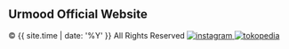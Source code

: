 <div class="footer">
    <span class="footer-content">
        <h2>Urmood Official Website</h2>
        &copy; {{ site.time | date: '%Y' }} All Rights Reserved
    </span>
    <span class="footer-content">
        <a href="https://www.instagram.com/urmoodofficial/">
            <img src="{{ site.base_url }}/assets/images/instagram.png" alt="instagram" class="footer-img">
        </a>
        <a href="https://tokopedia.link/Twyl48BLneb">
            <img src="{{ site.base_url }}/assets/images/tokopedia.png" alt="tokopedia" class="footer-img">
        </a>
    </span>
</div>